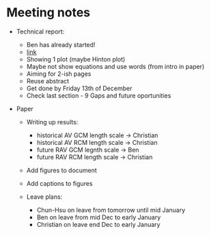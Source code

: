# Meeting notes
- Technical report:
  - Ben has already started!
  - [link](Mine_is_not_working)
  - Showing 1 plot (maybe Hinton plot)
  - Maybe not show equations and use words (from intro in paper)
  - Aiming for 2-ish pages
  - Reuse abstract
  - Get done by Friday 13th of December
  - Check last section - 9 Gaps and future oportunities
 
- Paper
  - Writing up results:
    - historical AV GCM length scale -> Christian
    - historical AV RCM length scale -> Christian
    - future RAV GCM legnth scale -> Ben
    - future RAV RCM length scale -> Christian
  - Add figures to document
  - Add captions to figures
   
  - Leave plans:
    - Chun-Hsu on leave from tomorrow until mid January
    - Ben on leave from mid Dec to early January
    - Christian on leave end Dec to early January

